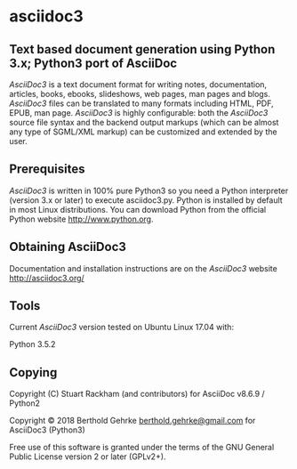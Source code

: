 # asciidoc3
## Text based document generation using Python 3.x; Python3 port of AsciiDoc

*AsciiDoc3* is a text document format for writing notes, documentation, articles, books,
ebooks, slideshows, web pages, man pages and blogs. *AsciiDoc3* files can be translated to many
formats including HTML, PDF, EPUB, man page.
*AsciiDoc3* is highly configurable: both the *AsciiDoc3* source file syntax and the backend output markups
(which can be almost any type of SGML/XML markup) can be customized and extended by the user.

## Prerequisites
*AsciiDoc3* is written in 100% pure Python3 so you need a Python interpreter (version 3.x or later) to execute asciidoc3.py.
Python is installed by default in most Linux distributions. You can download Python from the official Python website
http://www.python.org.

## Obtaining AsciiDoc3
Documentation and installation instructions are on the *AsciiDoc3* website http://asciidoc3.org/

## Tools
Current *AsciiDoc3* version tested on Ubuntu Linux 17.04 with:

Python 3.5.2

## Copying
Copyright (C) Stuart Rackham
(and contributors) for AsciiDoc v8.6.9 / Python2

Copyright © 2018 Berthold Gehrke <berthold.gehrke@gmail.com>
for AsciiDoc3 (Python3)

Free use of this software is granted under the terms of the GNU General Public License version 2 or later (GPLv2+).
